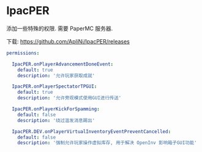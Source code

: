# IpacPER
添加一些特殊的权限. 需要 PaperMC 服务器.

下载: https://github.com/ApliNi/IpacPER/releases

```yaml
permissions:

  IpacPER.onPlayerAdvancementDoneEvent:
    default: true
    description: '允许玩家获取成就'

  IpacPER.onPlayerSpectatorTPGUI:
    default: true
    description: '允许旁观模式使用GUI进行传送'

  IpacPER.onPlayerKickForSpamming:
    default: false
    description: '绕过滥发消息踢出'

  IpacPER.DEV.onPlayerVirtualInventoryEventPreventCancelled:
    default: false
    description: '强制允许玩家操作虚拟库存, 用于解决 OpenInv 影响箱子GUI功能'
```